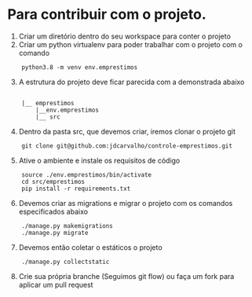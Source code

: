 # Para contribuir com o projeto.

1. Criar um diretório dentro do seu workspace para conter o projeto
2. Criar um python virtualenv para poder trabalhar com o projeto com o comando
~~~
    python3.8 -m venv env.emprestimos
~~~
3. A estrutura do projeto deve ficar parecida com a demonstrada abaixo
~~~

    |__ emprestimos
        |__env.emprestimos
        |__ src

~~~
4. Dentro da pasta src, que devemos criar, iremos clonar o projeto git

~~~
    git clone git@github.com:jdcarvalho/controle-emprestimos.git
~~~

5. Ative o ambiente e instale os requisitos de código

~~~
    source ./env.emprestimos/bin/activate
    cd src/emprestimos
    pip install -r requirements.txt
~~~

6. Devemos criar as migrations e migrar o projeto com os comandos especificados abaixo

~~~
    ./manage.py makemigrations
    ./manage.py migrate    
~~~

7. Devemos então coletar o estáticos o projeto

~~~
    ./manage.py collectstatic
~~~

8. Crie sua própria branche (Seguimos git flow) ou faça um fork para aplicar um pull request
